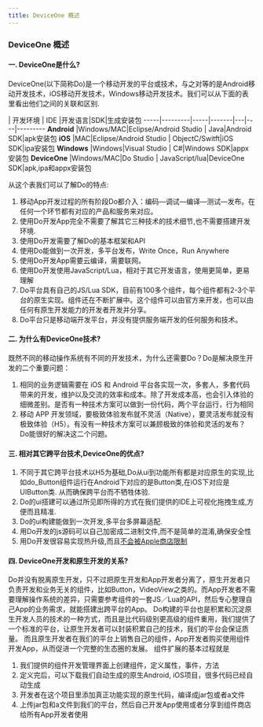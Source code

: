 ```yaml
---
title: DeviceOne 概述
---
```

### DeviceOne 概述

#### 一. DeviceOne是什么?

DeviceOne(以下简称Do)是一个移动开发的平台或技术，与之对等的是Android移动开发技术，iOS移动开发技术，Windows移动开发技术。我们可以从下面的表里看出他们之间的关联和区别.

  | 开发环境 | IDE |开发语言|SDK|生成安装包
-----|---------|-----|-------|---|----|---------
**Android** |Windows/MAC|Eclipse/Android Studio | Java|Android SDK|apk安装包
**iOS** |MAC|Eclipse/Android Studio | ObjectC/Switft|iOS SDK|ipa安装包
**Windows** |Windows|Visual Studio | C#|Windows SDK|appx安装包
**DeviceOne** |Windows/MAC|Do Studio | JavaScript/lua|DeviceOne SDK|apk,ipa和appx安装包

从这个表我们可以了解Do的特点:

1.  移动App开发过程的所有阶段Do都介入：编码—调试—编译—测试—发布。在任何一个环节都有对应的产品和服务来对应。
2.  使用Do开发App完全不需要了解其它三种技术的技术细节,也不需要搭建开发环境.
3.  使用Do开发需要了解Do的基本框架和API
4.  使用Do能做到一次开发，多平台发布，Write Once，Run Anywhere
5.  使用Do开发App需要云编译，需要联网。
6.  使用Do开发使用JavaScript/Lua，相对于其它开发语言，使用更简单，更易理解
7.  Do平台具有自己的JS/Lua SDK，目前有100多个组件，每个组件都有2-3个平台的原生实现。组件还在不断扩展中。这个组件可以由官方来开发，也可以由任何有原生开发能力的开发者开发并分享。
8.  Do平台只是移动端开发平台，并没有提供服务端开发的任何服务和技术。

#### 二. 为什么有DeviceOne技术?
既然不同的移动操作系统有不同的开发技术，为什么还需要Do？Do是解决原生开发的二个重要问题：

1.  相同的业务逻辑需要在 iOS 和 Android 平台各实现一次，多套人，多套代码带来的开发，维护以及交流的效率和成本。除了开发成本高，也会引入体验的细微差别。是否有一种技术方案可以做到一份代码，两个平台运行，行为相同
2.  移动 APP 开发领域，要极致体验发布就不灵活（Native），要灵活发布就没有极致体验（H5）。有没有一种技术方案可以兼顾极致的体验和灵活的发布？
Do能很好的解决这二个问题。

#### 三. 相对其它跨平台技术,DeviceOne的优点?
1. 不同于其它跨平台技术以H5为基础,Do从ui到功能所有都是对应原生的实现,比如do_Button组件运行在Android下对应的是Button类,在iOS下对应是UIButton类. 从而确保跨平台而不牺牲体验.
2. Do的ui搭建可以通过所见即所得的方式在我们提供的IDE上可视化拖拽生成,方便而且精准.
3. Do的ui构建能做到一次开发,多平台多屏幕适配.
4. 用Do开发的js源码可以自己加密成二进制文件,而不是简单的混淆,确保安全性
5. 用Do开发很容易实现热升级,而且[不会被Apple商店限制](http://bbs.deviceone.net/forum.php?mod=viewthread&tid=1659)

#### 四. DeviceOne开发和原生开发的关系?
Do并没有脱离原生开发，只不过把原生开发和App开发者分离了，原生开发者只负责开发和业务无关的组件，比如Button，VideoView之类的。而App开发者不需要理解操作系统的差异，只需要参考组件的一套JS／Lua的API，然后专心整理自己App的业务需求，就能搭建出跨平台的App。
Do构建的平台也是积累和沉淀原生开发人员的技术的一种方式，而且是比代码级别更高级的组件重用，我们提供了一个标准的平台，让原生开发者可以封装积累自己的技术，我们的平台会保证质量。
而且原生开发者在我们的平台上销售自己的组件，App开发者购买使用组件开发App，从而促进一个完整的生态圈的发展。
组件扩展的基本过程就是
1.   我们提供的组件开发管理界面上创建组件，定义属性，事件，方法
2.   定义完后，可以下载我们自动生成的原生Android, iOS项目，很多代码已经自动生成
3.   开发者在这个项目里添加真正功能实现的原生代码，编译成jar包或者a文件
4.   上传jar包和a文件到我们的平台，然后自己开发App使用或者分享到组件商店给所有App开发者使用
